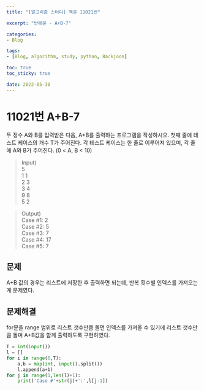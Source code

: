 ```yaml
--- 
title: "[알고리즘 스터디] 백준 11021번" 

excerpt: "반복문 - A+B-7" 

categories: 
- Blog 

tags: 
- [Blog, algorithm, study, python, Backjoon]

toc: true
toc_sticky: true

date: 2022-05-30
--- 
```


# 11021번 A+B-7
두 정수 A와 B를 입력받은 다음, A+B를 출력하는 프로그램을 작성하시오.
첫째 줄에 테스트 케이스의 개수 T가 주어진다.
각 테스트 케이스는 한 줄로 이루어져 있으며, 각 줄에 A와 B가 주어진다. (0 < A, B < 10)

> Input) <br>
5 <br>
1 1 <br>
2 3 <br>
3 4 <br>
9 8 <br>
5 2 

> Output) <br>
Case #1: 2 <br>
Case #2: 5 <br>
Case #3: 7 <br>
Case #4: 17 <br>
Case #5: 7

## 문제
A+B 값의 경우는 리스트에 저장한 후 출력하면 되는데, 반복 횟수별 인덱스를 가져오는 게 문제였다.
## 문제해결
for문을 range 범위로 리스트 갯수만큼 돌면 인덱스를 가져올 수 있기에 리스트 갯수만큼 돌며 A+B값을 함께 출력하도록 구현하였다.


```python
T = int(input())
l = []
for i in range(0,T):
    a,b = map(int, input().split())
    l.append(a+b)
for j in range(1,len(l)+1):
    print('Case #'+str(j)+':',l[j-1])
```